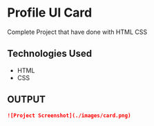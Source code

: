 # Profile UI Card

Complete Project that have done with HTML CSS

## Technologies Used

- HTML
- CSS

## OUTPUT

```markdown
![Project Screenshot](./images/card.png)
```
